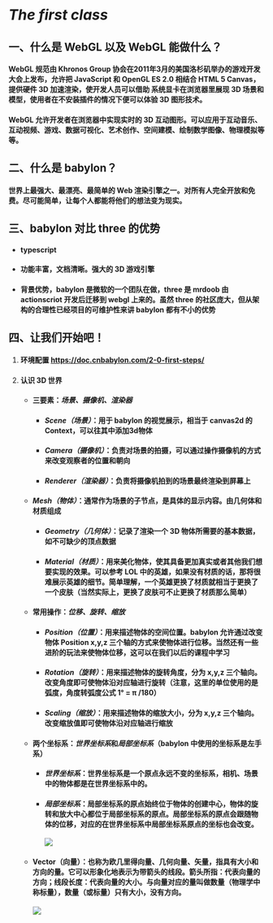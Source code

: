 # ***The first class***

## **一、什么是 WebGL 以及 WebGL 能做什么？**
#### 	WebGL 规范由 Khronos Group 协会在2011年3月的美国洛杉矶举办的游戏开发大会上发布，允许把 JavaScript 和 OpenGL ES 2.0 相结合 HTML 5 Canvas，提供硬件 3D 加速渲染，使开发人员可以借助	系统显卡在浏览器里展现 3D 场景和模型，使用者在不安装插件的情况下便可以体验 3D 图形技术。
####	WebGL 允许开发者在浏览器中实现实时的 3D 互动图形。可以应用于互动音乐、互动视频、游戏、数据可视化、艺术创作、空间建模、绘制数学图像、物理模拟等等。

## **二、什么是 babylon？**
#### 世界上最强大、最漂亮、最简单的 Web 渲染引擎之一。对所有人完全开放和免费。尽可能简单，让每个人都能将他们的想法变为现实。

## **三、babylon 对比 three 的优势**
+ #### typescript
+ #### 功能丰富，文档清晰。强大的 3D 游戏引擎
+ #### 背景优势，babylon 是微软的一个团队在做，three 是 mrdoob 由 actionscriot 开发后迁移到 webgl 上来的。虽然 three 的社区庞大，但从架构的合理性已经项目的可维护性来讲 babylon 都有不小的优势
  
## **四、让我们开始吧！**
1. #### 环境配置 https://doc.cnbabylon.com/2-0-first-steps/
2. #### 认识 3D 世界
    + #### 三要素：*场景、摄像机、渲染器*
        + #### *Scene（场景）*：用于 babylon 的视觉展示，相当于 canvas2d 的 Context，可以往其中添加3d物体
        + #### *Camera（摄像机）*：负责对场景的拍摄，可以通过操作摄像机的方式来改变观察者的位置和朝向
        + #### *Renderer（渲染器）*：负责将摄像机拍到的场景最终渲染到屏幕上
        
    + #### *Mesh（物体）*：通常作为场景的子节点，是具体的显示内容。由几何体和材质组成
        + #### *Geometry（几何体）*：记录了渲染一个 3D 物体所需要的基本数据，如不可缺少的顶点数据
        + #### *Material（材质）*：用来美化物体，使其具备更加真实或者其他我们想要实现的效果。可以参考 LOL 中的英雄，如果没有材质的话，那将很难展示英雄的细节。简单理解，一个英雄更换了材质就相当于更换了一个皮肤（当然实际上，更换了皮肤可不止更换了材质那么简单）
        
    + #### 常用操作：*位移、旋转、缩放*
        + #### *Position（位置）*：用来描述物体的空间位置。babylon 允许通过改变物体 Position x,y,z 三个轴的方式来使物体进行位移。当然还有一些进阶的玩法来使物体位移，这可以在我们以后的课程中学习
        + #### *Rotation（旋转）*：用来描述物体的旋转角度，分为 x,y,z 三个轴向。改变角度即可使物体沿对应轴进行旋转（注意，这里的单位使用的是弧度，角度转弧度公式 1° = π /180）
        + #### *Scaling（缩放）*：用来描述物体的缩放大小，分为 x,y,z 三个轴向。改变缩放值即可使物体沿对应轴进行缩放
        
    + #### 两个坐标系：*世界坐标系*和*局部坐标系*（babylon 中使用的坐标系是左手系）
        + #### *世界坐标系*：世界坐标系是一个原点永远不变的坐标系，相机、场景中的物体都是在世界坐标系中的。
        
        + #### *局部坐标系*：局部坐标系的原点始终位于物体的创建中心，物体的旋转和放大中心都位于局部坐标系的原点。局部坐标系的原点会跟随物体的位移，对应的在世界坐标系中局部坐标系原点的坐标也会改变。
        
          ![](C:\Project\LearnBabylon\doc\images\zbx.png)
        
    + #### Vector（向量）：也称为欧几里得向量、几何向量、矢量，指具有大小和方向的量。它可以形象化地表示为带箭头的线段。箭头所指：代表向量的方向；线段长度：代表向量的大小。与向量对应的量叫做数量（物理学中称标量），数量（或标量）只有大小，没有方向。
    
        ![](C:\Project\LearnBabylon\doc\images\image-20210720145221142.png)


